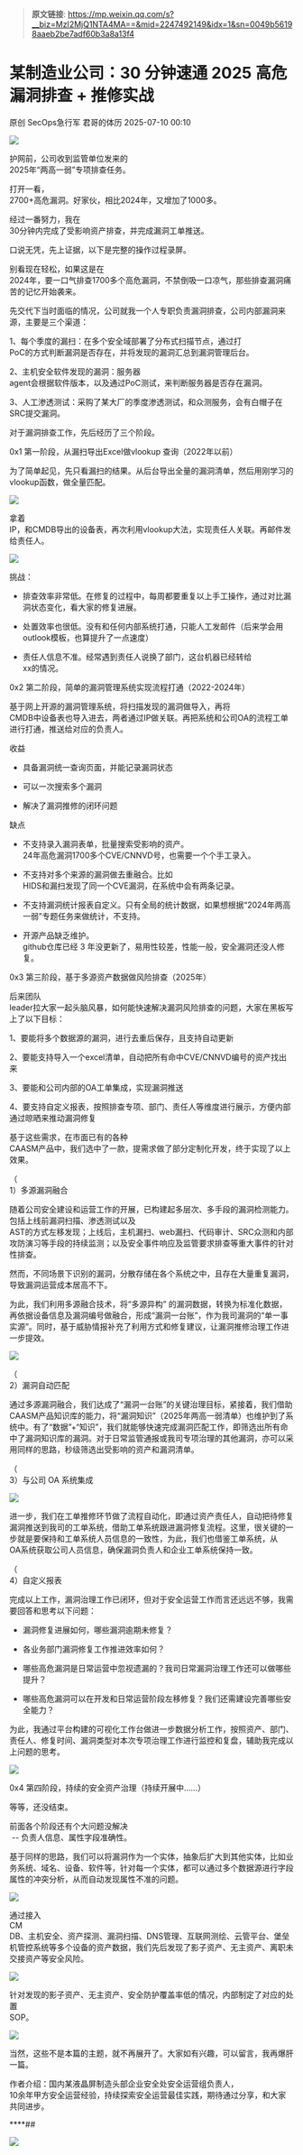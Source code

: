 > **原文链接**: https://mp.weixin.qq.com/s?__biz=MzI2MjQ1NTA4MA==&mid=2247492149&idx=1&sn=0049b56198aaeb2be7adf60b3a8a13f4

#  某制造业公司：30 分钟速通 2025 高危漏洞排查 + 推修实战  
原创 SecOps急行军  君哥的体历   2025-07-10 00:10  
  
![](https://mmbiz.qpic.cn/mmbiz_gif/yXsxtS2cfwYLicju4TyAeQhibftSnibn1R9dnxB7tCR0JyCicooUTh4rDmWsBv1wBniaFHVGdaNmMeJOl1hVIicPKkzg/640?wx_fmt=gif "")  
  
  
护网前，公司收到监管单位发来的  
2025年“两高一弱”专项排查任务。  
  
打开一看，  
2700+高危漏洞。好家伙，相比2024年，又增加了1000多。  
  
经过一番努力，我在  
30分钟内完成了受影响资产排查，并完成漏洞工单推送。  
  
口说无凭，先上证据，以下是完整的操作过程录屏。  
  
  
别看现在轻松，如果这是在  
2024年，要一口气排查1700多个高危漏洞，不禁倒吸一口凉气，那些排查漏洞痛苦的记忆开始袭来。  
  
先交代下当时面临的情况，公司就我一个人专职负责漏洞排查，公司内部漏洞来源，主要是三个渠道：  
  
1、每个季度的漏扫：在多个安全域部署了分布式扫描节点，通过打  
PoC的方式判断漏洞是否存在，并将发现的漏洞汇总到漏洞管理后台。  
  
2、主机安全软件发现的漏洞：服务器  
agent会根据软件版本，以及通过PoC测试，来判断服务器是否存在漏洞。  
  
3、人工渗透测试：采购了某大厂的季度渗透测试，和众测服务，会有白帽子在  
SRC提交漏洞。  
  
对于漏洞排查工作，先后经历了三个阶段。  
  
0x1 第一阶段，从漏扫导出Excel做vlookup 查询（2022年以前）  
  
为了简单起见，先只看漏扫的结果。从后台导出全量的漏洞清单，然后用刚学习的  
vlookup函数，做全量匹配。  
  
![](https://mmbiz.qpic.cn/mmbiz_png/yXsxtS2cfwbmWGA6Z572YMvLEGYd7JnBwwSkdsh1PSnqgia4CFR33upFvWru7ty3tpCEqRnp5NR5fUTicsxyTs6A/640?wx_fmt=png&from=appmsg "")  
  
拿着  
IP，和CMDB导出的设备表，再次利用vlookup大法，实现责任人关联。再邮件发给责任人。  
  
![](https://mmbiz.qpic.cn/mmbiz_png/yXsxtS2cfwbmWGA6Z572YMvLEGYd7JnBfmyNcxFm5cGSWyYoK0slt1SwdK0vDsnAdJoV2HU58e6JqJt8vvj6BA/640?wx_fmt=png&from=appmsg "")  
  
挑战：  
- 排查效率非常低。在修复的过程中，每周都要重复以上手工操作，通过对比漏洞状态变化，看大家的修复进展。  
  
- 处置效率也很低。没有和任何内部系统打通，只能人工发邮件（后来学会用  
outlook模板，也算提升了一点速度）  
  
- 责任人信息不准。经常遇到责任人说换了部门，这台机器已经转给  
xx的情况。  
  
0x2 第二阶段，简单的漏洞管理系统实现流程打通（2022-2024年）  
  
基于网上开源的漏洞管理系统，将扫描发现的漏洞做导入，再将  
CMDB中设备表也导入进去，两者通过IP做关联。再把系统和公司OA的流程工单进行打通，推送给对应的负责人。  
  
收益  
- 具备漏洞统一查询页面，并能记录漏洞状态  
  
- 可以一次搜索多个漏洞  
  
- 解决了漏洞推修的闭环问题  
  
缺点  
- 不支持录入漏洞表单，批量搜索受影响的资产。  
24年高危漏洞1700多个CVE/CNNVD号，也需要一个个手工录入。  
  
- 不支持对多个来源的漏洞做去重融合。比如  
HIDS和漏扫发现了同一个CVE漏洞，在系统中会有两条记录。  
  
- 不支持漏洞统计报表自定义。只有全局的统计数据，如果想根据“2024年两高一弱”专题任务来做统计，不支持。  
  
- 开源产品缺乏维护。  
github仓库已经 3 年没更新了，易用性较差，性能一般，安全漏洞还没人修复。  
  
0x3 第三阶段，基于多源资产数据做风险排查（2025年）  
  
后来团队  
leader拉大家一起头脑风暴，如何能快速解决漏洞风险排查的问题，大家在黑板写上了以下目标：  
  
1、要能将多个数据源的漏洞，进行去重后保存，且支持自动更新  
  
2、要能支持导入一个excel清单，自动把所有命中CVE/CNNVD编号的资产找出来  
  
3、要能和公司内部的OA工单集成，实现漏洞推送  
  
4、要支持自定义报表，按照排查专项、部门、责任人等维度进行展示，方便内部通过晾晒来推动漏洞修复  
  
基于这些需求，在市面已有的各种  
CAASM产品中，我们选中了一款，提需求做了部分定制化开发，终于实现了以上效果。  
  
（  
1）多源漏洞融合  
  
随着公司安全建设和运营工作的开展，已构建起多层次、多手段的漏洞检测能力。包括上线前漏洞扫描、渗透测试以及  
AST的方式左移发现；上线后，主机漏扫、web漏扫、代码审计、SRC众测和内部攻防演习等手段的持续监测；以及安全事件响应及监管要求排查等重大事件的针对性排查。  
  
然而，不同场景下识别的漏洞，分散存储在各个系统之中，且存在大量重复漏洞，导致漏洞运营成本居高不下。  
  
为此，我们利用多源融合技术，将“多源异构” 的漏洞数据，转换为标准化数据，再依据设备信息及漏洞编号做融合，形成“漏洞一台账”，作为我司漏洞的“单一事实源”。同时，基于威胁情报补充了利用方式和修复建议，让漏洞推修治理工作进一步提效。  
  
![](https://mmbiz.qpic.cn/mmbiz_png/yXsxtS2cfwbmWGA6Z572YMvLEGYd7JnBeg3ZPeg5wdhYDBiabobCCW94ZO4uibe1nuKeOZRYD9EsQsdo9Nk8DWtw/640?wx_fmt=png&from=appmsg "")  
  
（  
2）漏洞自动匹配  
  
通过多源漏洞融合，我们达成了“漏洞一台账”的关键治理目标，紧接着，我们借助CAASM产品知识库的能力，将“漏洞知识”（2025年两高一弱清单）也维护到了系统中。有了“数据”+“知识”，我们就能够快速完成漏洞匹配工作，即筛选出所有命中了漏洞知识库的漏洞。对于日常监管通报或我司专项治理的其他漏洞，亦可以采用同样的思路，秒级筛选出受影响的资产和漏洞清单。  
  
（  
3）与公司 OA 系统集成  
  
![](https://mmbiz.qpic.cn/mmbiz_png/yXsxtS2cfwbmWGA6Z572YMvLEGYd7JnBypR0KujSZsMXia0cVFIq9at7MgM7vQlKq7sT00gTrXJP1UwWPqbK9pg/640?wx_fmt=png&from=appmsg "")  
  
进一步，我们在工单推修环节做了流程自动化，即通过资产责任人，自动把待修复漏洞推送到我司的工单系统，借助工单系统跟进漏洞修复流程。这里，很关键的一步就是要保持和工单系统人员信息的一致性，为此，我们也借鉴工单系统，从  
OA系统获取公司人员信息，确保漏洞负责人和企业工单系统保持一致。  
  
（  
4）自定义报表  
  
完成以上工作，漏洞治理工作已闭环，但对于安全运营工作而言还远远不够，我需要回答和思考以下问题：  
- 漏洞修复进展如何，哪些漏洞逾期未修复？  
  
- 各业务部门漏洞修复工作推进效率如何？  
  
- 哪些高危漏洞是日常运营中忽视遗漏的？我司日常漏洞治理工作还可以做哪些提升？  
  
- 哪些高危漏洞可以在开发和日常运营阶段左移修复？我们还需建设完善哪些安全能力？  
  
为此，我通过平台构建的可视化工作台做进一步数据分析工作，按照资产、部门、责任人、修复时间、漏洞类型对本次专项治理工作进行监控和复盘，辅助我完成以上问题的思考。  
  
![](https://mmbiz.qpic.cn/mmbiz_png/yXsxtS2cfwbmWGA6Z572YMvLEGYd7JnBpeUQbE8UUuHstDvEwWAr8icrxqOvpm3dVRZFLqibuwGITwJGY1Yia3eJw/640?wx_fmt=png&from=appmsg "")  
  
0x4 第四阶段，持续的安全资产治理（持续开展中……）  
  
等等，还没结束。  
  
前面各个阶段还有个大问题没解决  
 -- 负责人信息、属性字段准确性。  
  
基于同样的思路，我们可以将漏洞作为一个实体，抽象后扩大到其他实体，比如业务系统、域名、设备、软件等，针对每一个实体，都可以通过多个数据源进行字段属性的冲突分析，从而自动发现属性不准的问题。  
  
![](https://mmbiz.qpic.cn/mmbiz_png/yXsxtS2cfwbmWGA6Z572YMvLEGYd7JnBSoibIlOlHGmxCeGlZDVzFp1DNRxVMu5QmNvgTTUB3Dv2e6JF72jQsaA/640?wx_fmt=png&from=appmsg "")  
  
通过接入  
CM  
DB、主机安全、资产探测、漏洞扫描、DNS管理、互联网测绘、云管平台、堡垒机管控系统等多个设备的资产数据，我们先后发现了影子资产、无主资产、离职未交接资产等安全风险。  
  
![](https://mmbiz.qpic.cn/mmbiz_png/yXsxtS2cfwbmWGA6Z572YMvLEGYd7JnBSOzg3bXGQ2eFKsqKWT2VV30TAjybuwaDtB1OzhhicmgRcxYKXlDFbXg/640?wx_fmt=png&from=appmsg "")  
  
针对发现的影子资产、无主资产、安全防护覆盖率低的情况，内部制定了对应的处置  
SOP。  
  
![](https://mmbiz.qpic.cn/mmbiz_png/yXsxtS2cfwbmWGA6Z572YMvLEGYd7JnB8bElGWHOr18Fpxmko1tP5tyEcnzKxnBHLcBtcfWNWbD2owtU1PwIIQ/640?wx_fmt=png&from=appmsg "")  
  
当然，这些不是本篇的主题，就不再展开了。大家如有兴趣，可以留言，我再爆肝一篇。  
  
作者介绍：国内某液晶屏制造头部企业安全处安全运营组负责人，  
10余年甲方安全运营经验，持续探索安全运营最佳实践，期待通过分享，和大家共同进步。  
  
****##   
  
![](https://mmbiz.qpic.cn/mmbiz_jpg/yXsxtS2cfwbppZu5PBSictiaObD2Bnru4z5nSyfMrsqjPO0micwA8CsIDUxRb73kIPomrYtYpWuWqPwMU17LHAIpg/640?wx_fmt=jpeg "")  
  
  
‍  
  
‍  
  
‍  
  
‍  
  
‍  
  
‍  
  
  
  
  
  
  
  
  
  
  
  
  
  
  
  
  
  
